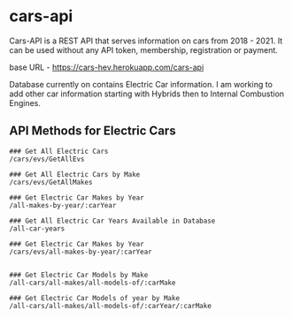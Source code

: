 # cars-api


Cars-API is a REST API that serves information on cars from 2018 - 2021.
It can be used without any API token, membership, registration or payment.

base URL -  https://cars-hev.herokuapp.com/cars-api

Database currently on contains Electric Car information.  I am working to add other car information starting with Hybrids then to Internal Combustion Engines.

## API Methods for Electric Cars
```
### Get All Electric Cars 
/cars/evs/GetAllEvs

### Get All Electric Cars by Make
/cars/evs/GetAllMakes

### Get Electric Car Makes by Year
/all-makes-by-year/:carYear

### Get All Electric Car Years Available in Database
/all-car-years

### Get Electric Car Makes by Year
/cars/evs/all-makes-by-year/:carYear 


### Get Electric Car Models by Make
/all-cars/all-makes/all-models-of/:carMake

### Get Electric Car Models of year by Make 
/all-cars/all-makes/all-models-of/:carYear/:carMake

```
